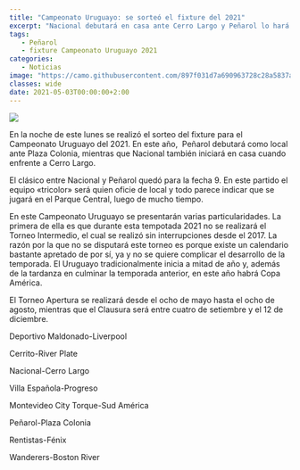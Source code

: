 ```yaml
---
title: "Campeonato Uruguayo: se sorteó el fixture del 2021"
excerpt: "Nacional debutará en casa ante Cerro Largo y Peñarol lo hará también en su feudo ante Plaza Colonia. El Clásico se jugará en la fecha 9."
tags:
   - Peñarol
   - fixture Campeonato Uruguayo 2021
categories:
   - Noticias
image: "https://camo.githubusercontent.com/897f031d7a690963728c28a5837a6cdd49299f6f05be47dce5df71e4b06a3797/68747470733a2f2f7777772e72657075626c6963612e636f6d2e75792f77702d636f6e74656e742f75706c6f6164732f323032302f30372f43454e54454e4152494f2d313933302d352e6a7067"
classes: wide
date: 2021-05-03T00:00:00+2:00
---
```



<img src="https://camo.githubusercontent.com/897f031d7a690963728c28a5837a6cdd49299f6f05be47dce5df71e4b06a3797/68747470733a2f2f7777772e72657075626c6963612e636f6d2e75792f77702d636f6e74656e742f75706c6f6164732f323032302f30372f43454e54454e4152494f2d313933302d352e6a7067">


En la noche de este lunes se realizó el sorteo del fixture para el Campeonato Uruguayo del 2021. En este año,  Peñarol debutará como local ante Plaza Colonia, mientras que Nacional también iniciará en casa cuando enfrente a Cerro Largo.


El clásico entre Nacional y Peñarol quedó para la fecha 9. En este partido el equipo «tricolor» será quien oficie de local y todo parece indicar que se jugará en el Parque Central, luego de mucho tiempo.


En este Campeonato Uruguayo se presentarán varias particularidades. La primera de ella es que durante esta tempotada 2021 no se realizará el Torneo Intermedio, el cual se realizó sin interrupciones desde el 2017. La razón por la que no se disputará este torneo es porque existe un calendario bastante apretado de por sí, ya y no se quiere complicar el desarrollo de la temporada. El Uruguayo tradicionalmente inicia a mitad de año y, además de la tardanza en culminar la temporada anterior, en este año habrá Copa América.


El Torneo Apertura se realizará desde el ocho de mayo hasta el ocho de agosto, mientras que el Clausura será entre cuatro de setiembre y el 12 de diciembre.


Deportivo Maldonado-Liverpool


Cerrito-River Plate


Nacional-Cerro Largo


Villa Española-Progreso


Montevideo City Torque-Sud América


Peñarol-Plaza Colonia


Rentistas-Fénix


Wanderers-Boston River


